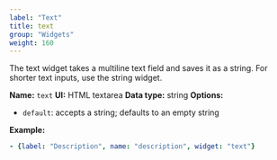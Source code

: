 ```yaml
---
label: "Text"
title: text
group: "Widgets"
weight: 160
---
```


The text widget takes a multiline text field and saves it as a string. For shorter text inputs, use the string widget.

**Name:** `text`
**UI:** HTML textarea
**Data type:** string
**Options:**
- `default`: accepts a string; defaults to an empty string

**Example:**
```yaml
- {label: "Description", name: "description", widget: "text"}
```
